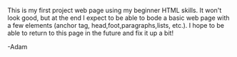 This is my first project web page using my beginner HTML skills. It won't look good, but at the end I expect to be able to bode a basic web page with a few elements (anchor tag, head,foot,paragraphs,lists, etc.). I hope to be able to return to this page in the future and fix it up a bit!

-Adam